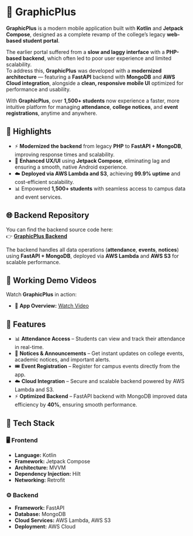 # 📱 GraphicPlus

**GraphicPlus** is a modern mobile application built with **Kotlin** and **Jetpack Compose**, designed as a complete revamp of the college’s legacy **web-based student portal**.  

The earlier portal suffered from a **slow and laggy interface** with a **PHP-based backend**, which often led to poor user experience and limited scalability.  
To address this, **GraphicPlus** was developed with a **modernized architecture** — featuring a **FastAPI** backend with **MongoDB** and **AWS Cloud integration**, alongside a **clean, responsive mobile UI** optimized for performance and usability.

With **GraphicPlus**, over **1,500+ students** now experience a faster, more intuitive platform for managing **attendance**, **college notices**, and **event registrations**, anytime and anywhere.

## 🚀 Highlights

- ⚡ **Modernized the backend** from legacy **PHP** to **FastAPI + MongoDB**, improving response times and scalability.  
- 🎨 **Enhanced UX/UI** using **Jetpack Compose**, eliminating lag and ensuring a smooth, native Android experience.  
- ☁️ **Deployed via AWS Lambda and S3**, achieving **99.9% uptime** and cost-efficient scalability.  
- 📊 Empowered **1,500+ students** with seamless access to campus data and event services.

## 🌐 Backend Repository

You can find the backend source code here:  
👉 [**GraphicPlus Backend**](https://github.com/karan3613/Graphic-Plus-Backend)

The backend handles all data operations (**attendance**, **events**, **notices**) using **FastAPI + MongoDB**, deployed via **AWS Lambda** and **AWS S3** for scalable performance.


## 🎥 Working Demo Videos

Watch **GraphicPlus** in action:

- 📱 **App Overview:** [Watch Video](https://youtube.com/shorts/rfku__-IqXA?si=0d17zNFZxofWqMoO)

  
## 🚀 Features

- 📊 **Attendance Access** – Students can view and track their attendance in real-time.  
- 📰 **Notices & Announcements** – Get instant updates on college events, academic notices, and important alerts.  
- 🎟️ **Event Registration** – Register for campus events directly from the app.  
- ☁️ **Cloud Integration** – Secure and scalable backend powered by AWS Lambda and S3.  
- ⚡ **Optimized Backend** – FastAPI backend with MongoDB improved data efficiency by **40%**, ensuring smooth performance.

## 🧠 Tech Stack

### 🖥️ Frontend
- **Language:** Kotlin  
- **Framework:** Jetpack Compose  
- **Architecture:** MVVM  
- **Dependency Injection:** Hilt  
- **Networking:** Retrofit  

### ⚙️ Backend
- **Framework:** FastAPI  
- **Database:** MongoDB  
- **Cloud Services:** AWS Lambda, AWS S3  
- **Deployment:** AWS Cloud  




